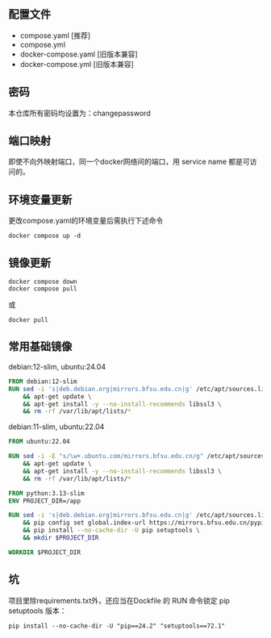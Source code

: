 ## 配置文件

- compose.yaml  [推荐]
- compose.yml
- docker-compose.yaml [旧版本兼容]
- docker-compose.yml [旧版本兼容]

## 密码

本仓库所有密码均设置为：changepassword

## 端口映射

即使不向外映射端口，同一个docker网络间的端口，用 service name 都是可访问的。

## 环境变量更新

更改compose.yaml的环境变量后需执行下述命令

```shell
docker compose up -d
```

## 镜像更新

```shell
docker compose down
docker compose pull
```

或

`docker pull`

## 常用基础镜像
debian:12-slim, ubuntu:24.04
```dockerfile
FROM debian:12-slim
RUN sed -i 's|deb.debian.org|mirrors.bfsu.edu.cn|g' /etc/apt/sources.list.d/debian.sources \
    && apt-get update \
    && apt-get install -y --no-install-recommends libssl3 \
    && rm -rf /var/lib/apt/lists/*
```
debian:11-slim, ubuntu:22.04
```dockerfile
FROM ubuntu:22.04

RUN sed -i -E "s/\w+.ubuntu.com/mirrors.bfsu.edu.cn/g" /etc/apt/sources.list \
    && apt-get update \
    && apt-get install -y --no-install-recommends libssl3 \
    && rm -rf /var/lib/apt/lists/*
```

```dockerfile
FROM python:3.13-slim
ENV PROJECT_DIR=/app

RUN sed -i 's|deb.debian.org|mirrors.bfsu.edu.cn|g' /etc/apt/sources.list.d/debian.sources \
    && pip config set global.index-url https://mirrors.bfsu.edu.cn/pypi/web/simple \
    && pip install --no-cache-dir -U pip setuptools \
    && mkdir $PROJECT_DIR

WORKDIR $PROJECT_DIR
```

## 坑
项目里除requirements.txt外，还应当在Dockfile 的 RUN 命令锁定 pip setuptools 版本：
```shell
pip install --no-cache-dir -U "pip==24.2" "setuptools==72.1"
```

